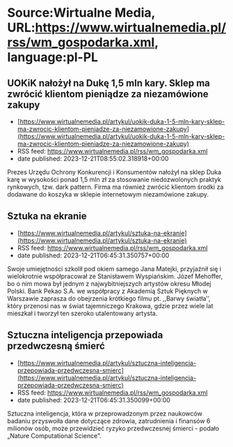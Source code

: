 # Source:Wirtualne Media, URL:https://www.wirtualnemedia.pl/rss/wm_gospodarka.xml, language:pl-PL

## UOKiK nałożył na Dukę 1,5 mln kary. Sklep ma zwrócić klientom pieniądze za niezamówione zakupy
 - [https://www.wirtualnemedia.pl/artykul/uokik-duka-1-5-mln-kary-sklep-ma-zwrocic-klientom-pieniadze-za-niezamowione-zakupy](https://www.wirtualnemedia.pl/artykul/uokik-duka-1-5-mln-kary-sklep-ma-zwrocic-klientom-pieniadze-za-niezamowione-zakupy)
 - RSS feed: https://www.wirtualnemedia.pl/rss/wm_gospodarka.xml
 - date published: 2023-12-21T08:55:02.318918+00:00

Prezes Urzędu Ochrony Konkurencji i Konsumentów nałożył na sklep Duka karę w wysokości ponad 1,5 mln zł za stosowanie niedozwolonych praktyk rynkowych, tzw. dark pattern. Firma ma również zwrócić klientom środki za dodawane do koszyka w sklepie internetowym niezamówione zakupy.

## Sztuka na ekranie
 - [https://www.wirtualnemedia.pl/artykul/sztuka-na-ekranie](https://www.wirtualnemedia.pl/artykul/sztuka-na-ekranie)
 - RSS feed: https://www.wirtualnemedia.pl/rss/wm_gospodarka.xml
 - date published: 2023-12-21T06:45:31.350757+00:00

Swoje umiejętności szkolił pod okiem samego Jana Matejki, przyjaźnił się i wielokrotnie współpracował ze Stanisławem Wyspiańskim. Józef Mehoffer, bo o nim mowa był jednym z najwybitniejszych artystów okresu Młodej Polski. Bank Pekao S.A. we współpracy z Akademią Sztuk Pięknych w Warszawie zaprasza do obejrzenia krótkiego filmu pt. ,,Barwy światła’’, który przenosi nas w świat tajemniczego Krakowa, gdzie przez wiele lat mieszkał i tworzył ten szeroko utalentowany artysta.

## Sztuczna inteligencja przepowiada przedwczesną śmierć
 - [https://www.wirtualnemedia.pl/artykul/sztuczna-inteligencja-przepowiada-przedwczesna-smierc](https://www.wirtualnemedia.pl/artykul/sztuczna-inteligencja-przepowiada-przedwczesna-smierc)
 - RSS feed: https://www.wirtualnemedia.pl/rss/wm_gospodarka.xml
 - date published: 2023-12-21T06:45:31.350099+00:00

Sztuczna inteligencja, która w przeprowadzonym przez naukowców badaniu przyswoiła dane dotyczące zdrowia, zatrudnienia i finansów 6 milionów osób, może przewidzieć ryzyko przedwczesnej śmierci - podało „Nature Computational Science”.

